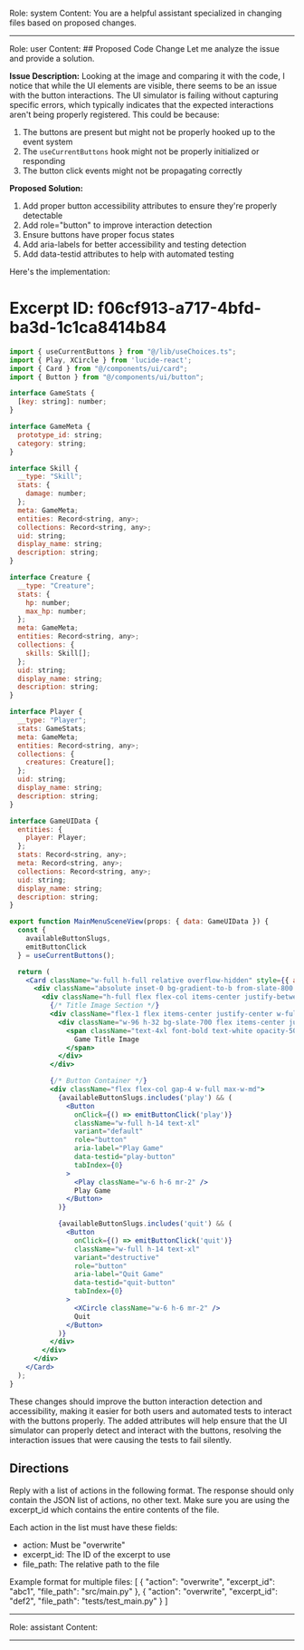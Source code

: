Role: system
Content: You are a helpful assistant specialized in changing files based on proposed changes.
__________________
Role: user
Content: ## Proposed Code Change
Let me analyze the issue and provide a solution.

**Issue Description:**
Looking at the image and comparing it with the code, I notice that while the UI elements are visible, there seems to be an issue with the button interactions. The UI simulator is failing without capturing specific errors, which typically indicates that the expected interactions aren't being properly registered. This could be because:

1. The buttons are present but might not be properly hooked up to the event system
2. The `useCurrentButtons` hook might not be properly initialized or responding
3. The button click events might not be propagating correctly

**Proposed Solution:**
1. Add proper button accessibility attributes to ensure they're properly detectable
2. Add role="button" to improve interaction detection
3. Ensure buttons have proper focus states
4. Add aria-labels for better accessibility and testing detection
5. Add data-testid attributes to help with automated testing

Here's the implementation:

# Excerpt ID: f06cf913-a717-4bfd-ba3d-1c1ca8414b84
```jsx main_game/templates/MainMenuScene.tsx
import { useCurrentButtons } from "@/lib/useChoices.ts";
import { Play, XCircle } from 'lucide-react';
import { Card } from "@/components/ui/card";
import { Button } from "@/components/ui/button";

interface GameStats {
  [key: string]: number;
}

interface GameMeta {
  prototype_id: string;
  category: string;
}

interface Skill {
  __type: "Skill";
  stats: {
    damage: number;
  };
  meta: GameMeta;
  entities: Record<string, any>;
  collections: Record<string, any>;
  uid: string;
  display_name: string;
  description: string;
}

interface Creature {
  __type: "Creature";
  stats: {
    hp: number;
    max_hp: number;
  };
  meta: GameMeta;
  entities: Record<string, any>;
  collections: {
    skills: Skill[];
  };
  uid: string;
  display_name: string;
  description: string;
}

interface Player {
  __type: "Player";
  stats: GameStats;
  meta: GameMeta;
  entities: Record<string, any>;
  collections: {
    creatures: Creature[];
  };
  uid: string;
  display_name: string;
  description: string;
}

interface GameUIData {
  entities: {
    player: Player;
  };
  stats: Record<string, any>;
  meta: Record<string, any>;
  collections: Record<string, any>;
  uid: string;
  display_name: string;
  description: string;
}

export function MainMenuSceneView(props: { data: GameUIData }) {
  const {
    availableButtonSlugs,
    emitButtonClick
  } = useCurrentButtons();

  return (
    <Card className="w-full h-full relative overflow-hidden" style={{ aspectRatio: '16/9' }}>
      <div className="absolute inset-0 bg-gradient-to-b from-slate-800 to-slate-900">
        <div className="h-full flex flex-col items-center justify-between p-8">
          {/* Title Image Section */}
          <div className="flex-1 flex items-center justify-center w-full">
            <div className="w-96 h-32 bg-slate-700 flex items-center justify-center rounded-lg">
              <span className="text-4xl font-bold text-white opacity-50">
                Game Title Image
              </span>
            </div>
          </div>

          {/* Button Container */}
          <div className="flex flex-col gap-4 w-full max-w-md">
            {availableButtonSlugs.includes('play') && (
              <Button
                onClick={() => emitButtonClick('play')}
                className="w-full h-14 text-xl"
                variant="default"
                role="button"
                aria-label="Play Game"
                data-testid="play-button"
                tabIndex={0}
              >
                <Play className="w-6 h-6 mr-2" />
                Play Game
              </Button>
            )}

            {availableButtonSlugs.includes('quit') && (
              <Button
                onClick={() => emitButtonClick('quit')}
                className="w-full h-14 text-xl"
                variant="destructive"
                role="button"
                aria-label="Quit Game"
                data-testid="quit-button"
                tabIndex={0}
              >
                <XCircle className="w-6 h-6 mr-2" />
                Quit
              </Button>
            )}
          </div>
        </div>
      </div>
    </Card>
  );
}
```

These changes should improve the button interaction detection and accessibility, making it easier for both users and automated tests to interact with the buttons properly. The added attributes will help ensure that the UI simulator can properly detect and interact with the buttons, resolving the interaction issues that were causing the tests to fail silently.

## Directions
Reply with a list of actions in the following format. The response should only contain the JSON list of actions, no other text.
Make sure you are using the excerpt_id which contains the entire contents of the file.

Each action in the list must have these fields:
- action: Must be "overwrite"
- excerpt_id: The ID of the excerpt to use
- file_path: The relative path to the file

Example format for multiple files:
[
    {
        "action": "overwrite",
        "excerpt_id": "abc1",
        "file_path": "src/main.py"
    },
    {
        "action": "overwrite",
        "excerpt_id": "def2",
        "file_path": "tests/test_main.py"
    }
]
__________________
Role: assistant
Content: 
__________________
